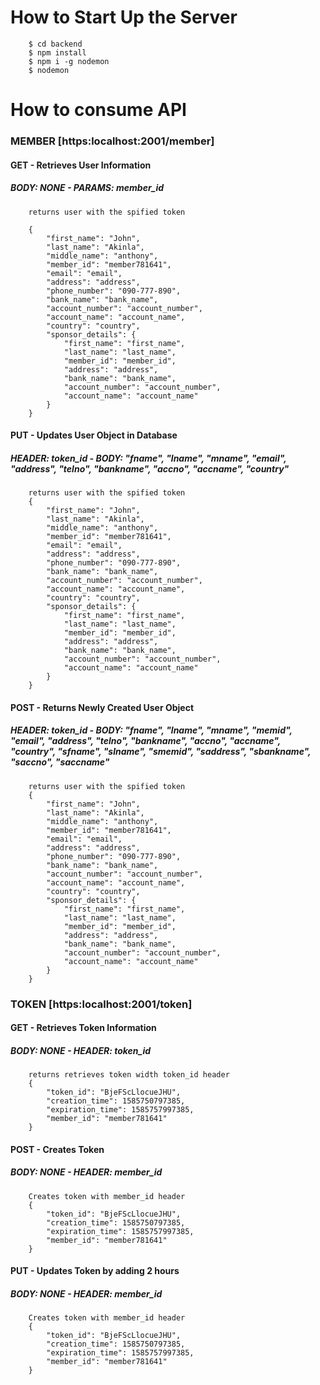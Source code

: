 # How to Start Up the Server
		$ cd backend 
		$ npm install
		$ npm i -g nodemon
		$ nodemon


# How to consume API
### MEMBER [https:localhost:2001/member]
#### GET - Retrieves User Information
#####	BODY: NONE - PARAMS: member_id
		returns user with the spified token

		{
			"first_name": "John",
			"last_name": "Akinla",
			"middle_name": "anthony",
			"member_id": "member781641",
			"email": "email",
			"address": "address",
			"phone_number": "090-777-890",
			"bank_name": "bank_name",
			"account_number": "account_number",
			"account_name": "account_name",
			"country": "country",
			"sponsor_details": {
				"first_name": "first_name",
				"last_name": "last_name",
				"member_id": "member_id",
				"address": "address",
				"bank_name": "bank_name",
				"account_number": "account_number",
				"account_name": "account_name"
			}
		}

#### PUT - Updates User Object in Database
#####	HEADER: token_id - BODY: "fname", "lname", "mname", "email", "address", "telno", "bankname", "accno", "accname", "country"

		returns user with the spified token
		{
			"first_name": "John",
			"last_name": "Akinla",
			"middle_name": "anthony",
			"member_id": "member781641",
			"email": "email",
			"address": "address",
			"phone_number": "090-777-890",
			"bank_name": "bank_name",
			"account_number": "account_number",
			"account_name": "account_name",
			"country": "country",
			"sponsor_details": {
				"first_name": "first_name",
				"last_name": "last_name",
				"member_id": "member_id",
				"address": "address",
				"bank_name": "bank_name",
				"account_number": "account_number",
				"account_name": "account_name"
			}
		}

#### POST - Returns Newly Created User Object
#####	HEADER: token_id - BODY: "fname", "lname", "mname", "memid", "email", "address", "telno", "bankname", "accno", "accname", "country", "sfname", "slname", "smemid", "saddress", "sbankname", "saccno", "saccname"
		returns user with the spified token
		{
			"first_name": "John",
			"last_name": "Akinla",
			"middle_name": "anthony",
			"member_id": "member781641",
			"email": "email",
			"address": "address",
			"phone_number": "090-777-890",
			"bank_name": "bank_name",
			"account_number": "account_number",
			"account_name": "account_name",
			"country": "country",
			"sponsor_details": {
				"first_name": "first_name",
				"last_name": "last_name",
				"member_id": "member_id",
				"address": "address",
				"bank_name": "bank_name",
				"account_number": "account_number",
				"account_name": "account_name"
			}
		}


### TOKEN [https:localhost:2001/token]
#### GET - Retrieves Token Information
#####	BODY: NONE - HEADER: token_id
		returns retrieves token width token_id header
		{
			"token_id": "BjeFScLlocueJHU",
			"creation_time": 1585750797385,
			"expiration_time": 1585757997385,
			"member_id": "member781641"
		}

#### POST - Creates Token
#####	BODY: NONE - HEADER: member_id
		Creates token with member_id header
		{
			"token_id": "BjeFScLlocueJHU",
			"creation_time": 1585750797385,
			"expiration_time": 1585757997385,
			"member_id": "member781641"
		}

#### PUT - Updates Token by adding 2 hours
#####	BODY: NONE - HEADER: member_id
		Creates token with member_id header
		{
			"token_id": "BjeFScLlocueJHU",
			"creation_time": 1585750797385,
			"expiration_time": 1585757997385,
			"member_id": "member781641"
		}